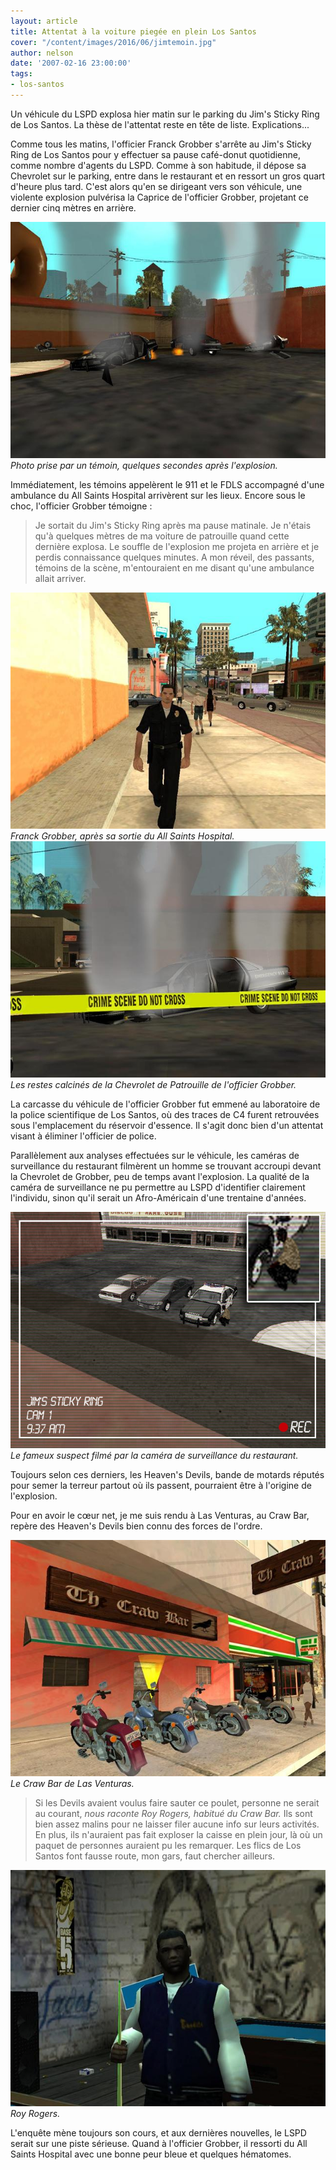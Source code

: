 ```yaml
---
layout: article
title: Attentat à la voiture piegée en plein Los Santos
cover: "/content/images/2016/06/jimtemoin.jpg"
author: nelson
date: '2007-02-16 23:00:00'
tags:
- los-santos
---
```


Un véhicule du LSPD explosa hier matin sur le parking du Jim's Sticky Ring de Los Santos. La thèse de l'attentat reste en tête de liste. Explications...

Comme tous les matins, l'officier Franck Grobber s'arrête au Jim's Sticky Ring de Los Santos pour y effectuer sa pause café-donut quotidienne, comme nombre d'agents du LSPD. Comme à son habitude, il dépose sa Chevrolet sur le parking, entre dans le restaurant et en ressort un gros quart d'heure plus tard. C'est alors qu'en se dirigeant vers son véhicule, une violente explosion pulvérisa la Caprice de l'officier Grobber, projetant ce dernier cinq mètres en arrière.

![Photo prise par un témoin, quelques secondes après l'explosion.](/content/images/2005/01/jimtemoin.jpg)
_Photo prise par un témoin, quelques secondes après l'explosion._

Immédiatement, les témoins appelèrent le 911 et le FDLS accompagné d'une ambulance du All Saints Hospital arrivèrent sur les lieux. Encore sous le choc, l'officier Grobber témoigne :

> Je sortait du Jim's Sticky Ring après ma pause matinale. Je n'étais qu'à quelques mètres de ma voiture de patrouille quand cette dernière explosa. Le souffle de l'explosion me projeta en arrière et je perdis connaissance quelques minutes. A mon réveil, des passants, témoins de la scène, m'entouraient en me disant qu'une ambulance allait arriver.

![Franck Grobber, après sa sortie du All Saints Hospital.](/content/images/2005/01/grobber.jpg)
_Franck Grobber, après sa sortie du All Saints Hospital._[](/content/images/2005/01/jimfire.jpg)
![Les restes calcinés de la Chevrolet de Patrouille de l'officier Grobber.](/content/images/2005/01/jimfire2.jpg)
_Les restes calcinés de la Chevrolet de Patrouille de l'officier Grobber._

La carcasse du véhicule de l'officier Grobber fut emmené au laboratoire de la police scientifique de Los Santos, où des traces de C4 furent retrouvées sous l'emplacement du réservoir d'essence. Il s'agit donc bien d'un attentat visant à éliminer l'officier de police.

Parallèlement aux analyses effectuées sur le véhicule, les caméras de surveillance du restaurant filmèrent un homme se trouvant accroupi devant la Chevrolet de Grobber, peu de temps avant l'explosion. La qualité de la caméra de surveillance ne pu permettre au LSPD d'identifier clairement l'individu, sinon qu'il serait un Afro-Américain d'une trentaine d'années.

![Le fameux suspect filmé par la caméra de surveillance du restaurant.](/content/images/2005/01/jimsurveillance.jpg)
_Le fameux suspect filmé par la caméra de surveillance du restaurant._

Toujours selon ces derniers, les Heaven's Devils, bande de motards réputés pour semer la terreur partout où ils passent, pourraient être à l'origine de l'explosion.

Pour en avoir le cœur net, je me suis rendu à Las Venturas, au Craw Bar, repère des Heaven's Devils bien connu des forces de l'ordre.

![Le Craw Bar de Las Venturas.](/content/images/2005/01/crowbar.jpg)
_Le Craw Bar de Las Venturas._

> Si les Devils avaient voulus faire sauter ce poulet, personne ne serait au courant, _nous raconte Roy Rogers, habitué du Craw Bar._ Ils sont bien assez malins pour ne laisser filer aucune info sur leurs activités. En plus, ils n'auraient pas fait exploser la caisse en plein jour, là où un paquet de personnes auraient pu les remarquer. Les flics de Los Santos font fausse route, mon gars, faut chercher ailleurs.

![Roy Rogers.](/content/images/2005/01/lautrecon.jpg)
_Roy Rogers._

L'enquête mène toujours son cours, et aux dernières nouvelles, le LSPD serait sur une piste sérieuse. Quand à l'officier Grobber, il ressorti du All Saints Hospital avec une bonne peur bleue et quelques hématomes.

<!--kg-card-end: markdown-->
